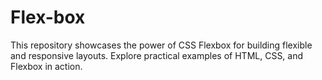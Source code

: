# Flex-box
This repository showcases the power of CSS Flexbox for building flexible and responsive layouts. Explore practical examples of HTML, CSS, and Flexbox in action.
